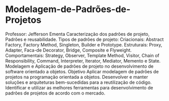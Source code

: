 # Modelagem-de-Padrões-de-Projetos
Professor: Jefferson
Ementa
Caracterização dos padrões de projeto, Padrões e reusabilidade. Tipos de padrões de projeto: Criacionais: Abstract Factory, Factory Method, Singleton, Builder e Prototype. Estruturais: Proxy, Adapter, Faca-de Decorator, Bridge, Composite e Flyweight. Comportamentais: Strategy, Observer, Template Method, Visitor, Chain of Responsibility, Command, Interpreter, Iterator, Mediator, Memento e State. Modelagem e Aplicação de padrões de projeto no desenvolvimento de software orientado a objetos.
Objetivo
Aplicar modelagem de padrões de projetos na programação orientada a objetos. Desenvolver e manter soluções e arquiteturas bem-sucedidas para a reutilização de código. Identificar e utilizar as melhores ferramentas para desenvolvimento de padrões de projetos de acordo com o mercado.
